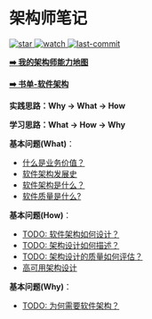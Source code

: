 # 架构师笔记

<p align="left">
  <a href="https://github.com/lyremelody/architect-notes">
      <img alt="star" class="no-zoom" src="https://img.shields.io/github/stars/lyremelody/architect-notes?style=social">
  </a>
  <a href="https://github.com/lyremelody/architect-notes">
      <img alt="watch" class="no-zoom" src="https://img.shields.io/github/watchers/lyremelody/architect-notes?style=social">
  </a>
  <a href="https://github.com/lyremelody/architect-notes">
      <img alt="last-commit" class="no-zoom" src="https://img.shields.io/github/last-commit/lyremelody/architect-notes?style=social">
  </a>
</p>

**[➡️ 我的架构师能力地图](./skillmap.md)**

**[➡️ 书单-软件架构](https://www.douban.com/doulist/11915500/)**

**实践思路：Why -> What -> How**

**学习思路：What -> How -> Why**

**基本问题(What)**：
* [什么是业务价值？](./concepts/business-value.md)
* [软件架构发展史](./timelines/software-architecture-timeline.md)
* [软件架构是什么？](./software-architecture.md#2-软件架构是什么)
* [软件质量是什么?](./software-engineering/software-quality/what-is-software-quality.md)

**基本问题(How)**：
* [TODO: 软件架构如何设计？](./software-architecture.md#5-软件架构如何设计)
* [TODO: 架构设计如何描述？](./software-architecture.md#6-软件架构如何描述)
* [TODO: 架构设计的质量如何评估？](./software-architecture.md#7-如何评估架构设计的质量)
* [高可用架构设计](./software-engineering/design/architectural-design/solution-architecture/architecting-for-high-availability.md)

**基本问题(Why)**：
* [TODO: 为何需要软件架构？](./software-architecture.md#3-为何需要软件架构)
